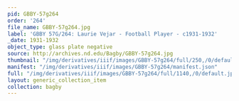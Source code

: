 ```yaml
---
pid: GBBY-57g264
order: '264'
file_name: GBBY-57g264.jpg
label: 'GBBY 57G/264: Laurie Vejar - Football Player - c1931-1932'
_date: 1931-1932
object_type: glass plate negative
source: http://archives.nd.edu/Bagby/GBBY-57g264.jpg
thumbnail: "/img/derivatives/iiif/images/GBBY-57g264/full/250,/0/default.jpg"
manifest: "/img/derivatives/iiif/images/GBBY-57g264/manifest.json"
full: "/img/derivatives/iiif/images/GBBY-57g264/full/1140,/0/default.jpg"
layout: generic_collection_item
collection: bagby
---
```

